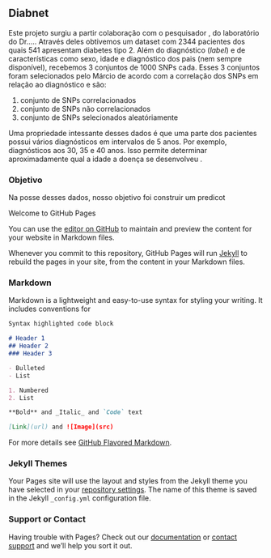 ## Diabnet

Este projeto surgiu a partir colaboração com o pesquisador <Marcio>, do laboratório do Dr..... Através deles obtivemos um dataset com 2344 pacientes dos quais 541 apresentam diabetes tipo 2. Além do diagnóstico (_label_) e de características como sexo, idade e diagnóstico dos pais (nem sempre disponível), recebemos 3 conjuntos de 1000 SNPs cada. Esses 3 conjuntos foram selecionados pelo Márcio de acordo com a correlação dos SNPs em relação ao diagnóstico e são:

1. conjunto de SNPs correlacionados
2. conjunto de SNPs não correlacionados
3. conjunto de SNPs selecionados aleatóriamente

Uma propriedade intessante desses dados é que uma parte dos pacientes possui vários diagnósticos em intervalos de 5 anos. Por exemplo, diagnósticos aos 30, 35 e 40 anos. Isso permite determinar aproximadamente qual a idade a doença se desenvolveu .

### Objetivo

Na posse desses dados, nosso objetivo foi construir um predicot




 Welcome to GitHub Pages

You can use the [editor on GitHub](https://github.com/jgcarvalho/diabnet/edit/master/README.md) to maintain and preview the content for your website in Markdown files.

Whenever you commit to this repository, GitHub Pages will run [Jekyll](https://jekyllrb.com/) to rebuild the pages in your site, from the content in your Markdown files.

### Markdown

Markdown is a lightweight and easy-to-use syntax for styling your writing. It includes conventions for

```markdown
Syntax highlighted code block

# Header 1
## Header 2
### Header 3

- Bulleted
- List

1. Numbered
2. List

**Bold** and _Italic_ and `Code` text

[Link](url) and ![Image](src)
```

For more details see [GitHub Flavored Markdown](https://guides.github.com/features/mastering-markdown/).

### Jekyll Themes

Your Pages site will use the layout and styles from the Jekyll theme you have selected in your [repository settings](https://github.com/jgcarvalho/diabnet/settings). The name of this theme is saved in the Jekyll `_config.yml` configuration file.

### Support or Contact

Having trouble with Pages? Check out our [documentation](https://help.github.com/categories/github-pages-basics/) or [contact support](https://github.com/contact) and we’ll help you sort it out.
